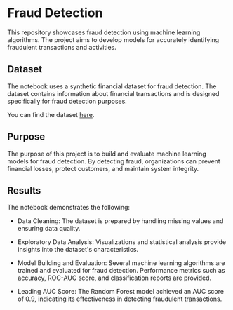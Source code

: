 # Fraud Detection

This repository showcases fraud detection using machine learning algorithms. The project aims to develop models for accurately identifying fraudulent transactions and activities.

## Dataset

The notebook uses a synthetic financial dataset for fraud detection. The dataset contains information about financial transactions and is designed specifically for fraud detection purposes.

You can find the dataset [here](https://www.kaggle.com/datasets/ealaxi/paysim1/data).

## Purpose

The purpose of this project is to build and evaluate machine learning models for fraud detection. By detecting fraud, organizations can prevent financial losses, protect customers, and maintain system integrity.

## Results

The notebook demonstrates the following:

- Data Cleaning: The dataset is prepared by handling missing values and ensuring data quality.

- Exploratory Data Analysis: Visualizations and statistical analysis provide insights into the dataset's characteristics.

- Model Building and Evaluation: Several machine learning algorithms are trained and evaluated for fraud detection. Performance metrics such as accuracy, ROC-AUC score, and classification reports are provided.

- Leading AUC Score: The Random Forest model achieved an AUC score of 0.9, indicating its effectiveness in detecting fraudulent transactions.
